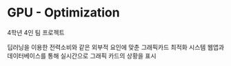 # GPU - Optimization

4학년 4인 팀 프로젝트

딥러닝을 이용한 전력소비와 같은 외부적 요인에 맞춘 그래픽카드 최적화 시스템
웹앱과 데이터베이스를 통해 실시간으로 그래픽 카드의 상황을 표시
